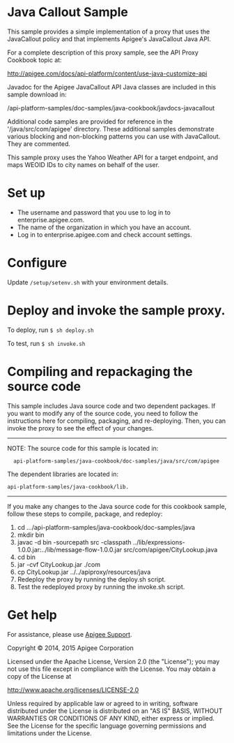 # Java Callout Sample

This sample provides a simple implementation of a proxy that uses the JavaCallout policy and
that implements Apigee's JavaCallout Java API.

For a complete description of this proxy sample, see the API Proxy Cookbook topic at:

http://apigee.com/docs/api-platform/content/use-java-customize-api 

Javadoc for the Apigee JavaCallout API Java classes are included in this sample download in:

/api-platform-samples/doc-samples/java-cookbook/javdocs-javacallout

Additional code samples are provided for reference in the '/java/src/com/apigee' directory.
These additional samples demonstrate various blocking and non-blocking patterns you can
use with JavaCallout. They are commented.


This sample proxy uses the Yahoo Weather API for a target endpoint, and maps WEOID IDs to city names on behalf of the user.

# Set up

 - The username and password that you use to log in to enterprise.apigee.com.
 - The name of the organization in which you have an account. 
 - Log in to enterprise.apigee.com and check account settings.

# Configure 

Update `/setup/setenv.sh` with your environment details.

# Deploy and invoke the sample proxy.

To deploy, run `$ sh deploy.sh`

To test, run `$ sh invoke.sh`

# Compiling and repackaging the source code

This sample includes Java source code and two dependent packages. If you want to modify
any of the source code, you need to follow the instructions here for compiling, packaging,
and re-deploying. Then, you can invoke the proxy to see the effect of your changes.  

----------------------------------------------------------------------------------------
NOTE: The source code for this sample is located in:

      api-platform-samples/java-cookbook/doc-samples/java/src/com/apigee

The dependent libraries are located in:

    api-platform-samples/java-cookbook/lib. 
----------------------------------------------------------------------------------------

If you make any changes to the Java source code for this cookbook sample, follow these
steps to compile, package, and redeploy:

 1. cd .../api-platform-samples/java-cookbook/doc-samples/java
 2. mkdir bin
 3. javac -d bin -sourcepath src -classpath ../lib/expressions-1.0.0.jar:../lib/message-flow-1.0.0.jar src/com/apigee/CityLookup.java
 4. cd bin
 5. jar -cvf CityLookup.jar ./com
 6. cp CityLookup.jar ../../apiproxy/resources/java
 7. Redeploy the proxy by running the deploy.sh script.
 8. Test the redeployed proxy by running the invoke.sh script.

# Get help

For assistance, please use [Apigee Support](https://community.apigee.com/content/apigee-customer-support).

Copyright © 2014, 2015 Apigee Corporation

Licensed under the Apache License, Version 2.0 (the "License"); you may not use
this file except in compliance with the License. You may obtain a copy
of the License at

http://www.apache.org/licenses/LICENSE-2.0

Unless required by applicable law or agreed to in writing, software
distributed under the License is distributed on an "AS IS" BASIS,
WITHOUT WARRANTIES OR CONDITIONS OF ANY KIND, either express or implied.
See the License for the specific language governing permissions and
limitations under the License.
